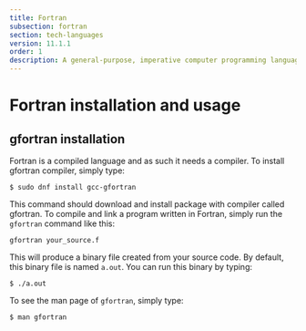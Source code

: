 ```yaml
---
title: Fortran
subsection: fortran
section: tech-languages
version: 11.1.1
order: 1
description: A general-purpose, imperative computer programming language, especially suited to numeric computation and scientific computing.
---
```

# Fortran installation and usage

## gfortran installation
Fortran is a compiled language and as such it needs a compiler. To install gfortran
compiler, simply type:

```
$ sudo dnf install gcc-gfortran
```

This command should download and install package with compiler called gfortran. To compile
and link a program written in Fortran, simply run the `gfortran` command like this:

```
gfortran your_source.f
```

This will produce a binary file created from your source code. By default, this binary
file is named `a.out`.
You can run this binary by typing:

```
$ ./a.out
```

To see the man page of `gfortran`, simply type:

```
$ man gfortran
```
